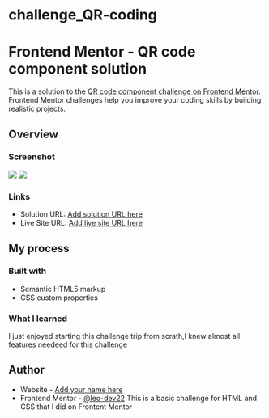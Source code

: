 # challenge_QR-coding
# Frontend Mentor - QR code component solution

This is a solution to the [QR code component challenge on Frontend Mentor](https://www.frontendmentor.io/challenges/qr-code-component-iux_sIO_H). Frontend Mentor challenges help you improve your coding skills by building realistic projects.

## Overview

### Screenshot

![](./Screenshot.png)
![](./Screenshot_mobile_design.png)

### Links

- Solution URL: [Add solution URL here](https://your-solution-url.com)
- Live Site URL: [Add live site URL here](https://your-live-site-url.com)

## My process

### Built with

- Semantic HTML5 markup
- CSS custom properties

### What I learned

I just enjoyed starting this challenge trip from scrath,I knew almost all features needeed for this challenge

## Author

- Website - [Add your name here](https://www.your-site.com)
- Frontend Mentor - [@leo-dev22](https://www.frontendmentor.io/profile/leo-dev22)
This is a basic challenge for HTML and CSS  that I did on Frontent Mentor

